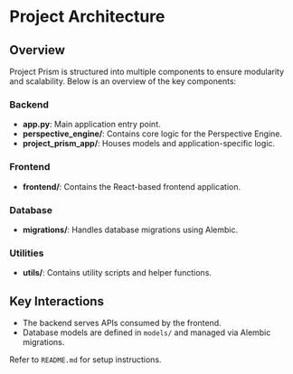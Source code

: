 # Project Architecture

## Overview

Project Prism is structured into multiple components to ensure modularity and scalability. Below is an overview of the key components:

### Backend
- **app.py**: Main application entry point.
- **perspective_engine/**: Contains core logic for the Perspective Engine.
- **project_prism_app/**: Houses models and application-specific logic.

### Frontend
- **frontend/**: Contains the React-based frontend application.

### Database
- **migrations/**: Handles database migrations using Alembic.

### Utilities
- **utils/**: Contains utility scripts and helper functions.

## Key Interactions
- The backend serves APIs consumed by the frontend.
- Database models are defined in `models/` and managed via Alembic migrations.

Refer to `README.md` for setup instructions.
